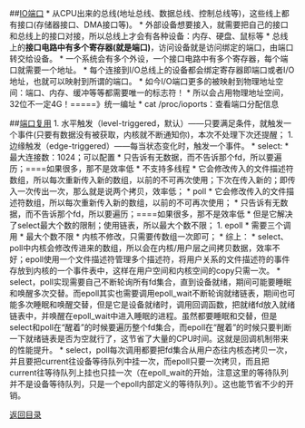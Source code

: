 ##[IO端口](http://www.cnblogs.com/Anker/p/3265058.html)
* 
从CPU出来的总线(地址总线、数据总线、控制总线等)，这些线上都有接口(存储器接口、DMA接口等)。
* 
外部设备想要接入，就需要把自己的接口和总线上的接口对接，所以总线上才会有各种设备：内存、硬盘、鼠标等
* 
总线上的**接口电路中有多个寄存器(就是端口)**，访问设备就是访问绑定的端口，由端口转交给设备。
* 
一个系统会有多个外设，一个接口电路中有多个寄存器，每个端口就需要一个地址。
* 
每个连接到I/O总线上的设备都会绑定寄存器即端口或者I/O地址，也就可以映射到所谓的端口。
* 
如今I/O端口更多的被映射到物理地址空间：端口、内存、缓冲等等都需要唯一的标志符！
    * 
所以会占用物理地址空间，32位不一定4G！=====》统一编址
* 
cat /proc/ioports：查看端口分配信息

##[端口复用](http://www.zhihu.com/question/32163005/answer/55772739)
1. 
水平触发（level-triggered，默认）——只要满足条件，就触发一个事件(只要有数据没有被获取，内核就不断通知你)，本次不处理下次还提醒；
1. 
边缘触发（edge-triggered）——每当状态变化时，触发一个事件。
* 
select:
    * 
最大连接数：1024；可以配置
    * 
只告诉有无数据，而不告诉那个fd，所以要遍历；====如果很多，那不是效率低
    * 
不支持多线程
    * 
它会修改传入的文件描述符数组，所以每次重新传入新的数组，以前的不可再次使用；下次在传入新的；即传入一次传出一次，那么就是说两个拷贝，效率低；
* 
poll
    * 
它会修改传入的文件描述符数组，所以每次重新传入新的数组，以前的不可再次使用；
    * 
只告诉有无数据，而不告诉那个fd，所以要遍历；====如果很多，那不是效率低
    * 
但是它解决了select最大个数的限制；使用链表，所以最大个数不限；
1. 
epoll
    * 
需要三个调用
    * 
最大个数不限
    * 
内核不修改，只需要传数组一次即可；
* 
综上：
    * 
select、poll中内核会修改传进来的数组，所以会在内核/用户层之间拷贝数据，效率不好；epoll使用一个文件描述符管理多个描述符，将用户关系的文件描述符的事件存放到内核的一个事件表中，这样在用户空间和内核空间的copy只需一次。
    * select，poll实现需要自己不断轮询所有fd集合，直到设备就绪，期间可能要睡眠和唤醒多次交替。而epoll其实也需要调用epoll_wait不断轮询就绪链表，期间也可能多次睡眠和唤醒交替，但是它是设备就绪时，调用回调函数，把就绪fd放入就绪链表中，并唤醒在epoll_wait中进入睡眠的进程。虽然都要睡眠和交替，但是select和poll在“醒着”的时候要遍历整个fd集合，而epoll在“醒着”的时候只要判断一下就绪链表是否为空就行了，这节省了大量的CPU时间。这就是回调机制带来的性能提升。
    * 
select，poll每次调用都要把fd集合从用户态往内核态拷贝一次，并且要把current往设备等待队列中挂一次，而epoll只要一次拷贝，而且把current往等待队列上挂也只挂一次（在epoll_wait的开始，注意这里的等待队列并不是设备等待队列，只是一个epoll内部定义的等待队列）。这也能节省不少的开销。


[返回目录](README.md)